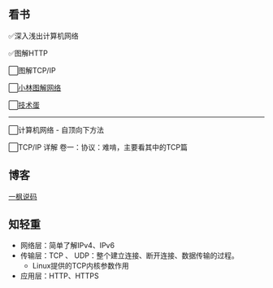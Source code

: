 ## 看书

✅深入浅出计算机网络

✅图解HTTP

⬜图解TCP/IP

⬜[小林图解网络](https://xiaolincoding.com/network/)

⬜[技术蛋](https://space.bilibili.com/327247876/)

---

⬜计算机⽹络 - ⾃顶向下⽅法

⬜TCP/IP 详解 卷⼀：协议：难啃，主要看其中的TCP篇

## 博客

[一枫说码](https://www.cnblogs.com/yifeng-coding/)

## 知轻重

- 网络层：简单了解IPv4、IPv6
- 传输层：TCP 、 UDP：整个建立连接、断开连接、数据传输的过程。
  - Linux提供的TCP内核参数作用
- 应用层：HTTP、HTTPS
